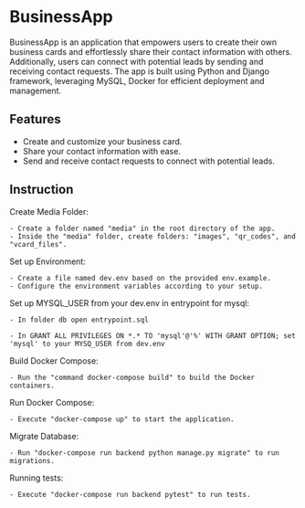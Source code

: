 # **BusinessApp**

BusinessApp is an application that empowers users to create their own business cards and effortlessly share their contact information with others. Additionally, users can connect with potential leads by sending and receiving contact requests. The app is built using Python and Django framework, leveraging MySQL, Docker for efficient deployment and management.
## Features

- Create and customize your business card.
- Share your contact information with ease.
- Send and receive contact requests to connect with potential leads.



## Instruction

Create Media Folder:

	- Create a folder named "media" in the root directory of the app.
	- Inside the "media" folder, create folders: "images", "qr_codes", and "vcard_files".	                                                                        
Set up Environment:

	- Create a file named dev.env based on the provided env.example.
	- Configure the environment variables according to your setup.

Set up MYSQL_USER from your dev.env in entrypoint for mysql:

    - In folder db open entrypoint.sql

    - In GRANT ALL PRIVILEGES ON *.* TO 'mysql'@'%' WITH GRANT OPTION; set 'mysql' to your MYSQ_USER from dev.env
Build Docker Compose:

	- Run the "command docker-compose build" to build the Docker containers.
Run Docker Compose:

	- Execute "docker-compose up" to start the application.
Migrate Database:

	- Run "docker-compose run backend python manage.py migrate" to run migrations. 
Running tests:

    - Execute "docker-compose run backend pytest" to run tests.
